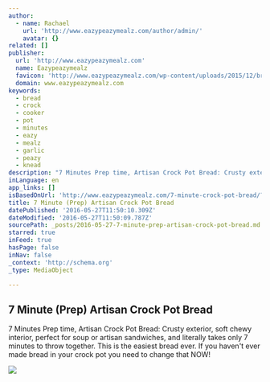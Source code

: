 ```yaml
---
author:
  - name: Rachael
    url: 'http://www.eazypeazymealz.com/author/admin/'
    avatar: {}
related: []
publisher:
  url: 'http://www.eazypeazymealz.com'
  name: Eazypeazymealz
  favicon: 'http://www.eazypeazymealz.com/wp-content/uploads/2015/12/broccoli.png'
  domain: www.eazypeazymealz.com
keywords:
  - bread
  - crock
  - cooker
  - pot
  - minutes
  - eazy
  - mealz
  - garlic
  - peazy
  - knead
description: "7 Minutes Prep time, Artisan Crock Pot Bread: Crusty exterior, soft chewy interior, perfect for soup or artisan sandwiches, and literally takes only 7 minutes to throw together. This is the easiest bread ever. If you haven't ever made bread in your crock pot you need to change that NOW!"
inLanguage: en
app_links: []
isBasedOnUrl: 'http://www.eazypeazymealz.com/7-minute-crock-pot-bread/?utm_campaign=shareaholic&utm_medium=facebook&utm_source=socialnetwork'
title: 7 Minute (Prep) Artisan Crock Pot Bread
datePublished: '2016-05-27T11:50:10.309Z'
dateModified: '2016-05-27T11:50:09.787Z'
sourcePath: _posts/2016-05-27-7-minute-prep-artisan-crock-pot-bread.md
starred: true
inFeed: true
hasPage: false
inNav: false
_context: 'http://schema.org'
_type: MediaObject

---
```

<article style=""><h1>7 Minute (Prep) Artisan Crock Pot Bread</h1><p>7 Minutes Prep time, Artisan Crock Pot Bread: Crusty exterior, soft chewy interior, perfect for soup or artisan sandwiches, and literally takes only 7 minutes to throw together. This is the easiest bread ever. If you haven't ever made bread in your crock pot you need to change that NOW!</p><img src="http://www.eazypeazymealz.com/wp-content/uploads/2015/02/bread-made-in-the-crock-pot.jpg" /></article>